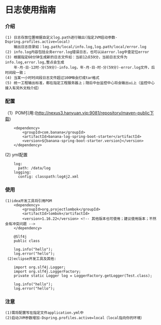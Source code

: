 
# 日志使用指南

### 介绍
    (1) 日志存放位置根据自定义log.path进行输出(指定JVM启动参数-Dspring.profiles.active=local)
        输出日志目录如：log.path/local/info.log,log.path/local/error.log
    (2) info.log内容包括业务error.log错误日志，也可以从error.log中查定位error
    (3) 根据指定60分钟生成新的日志文件如：当前12点59分，当前日志文件为info.log,error.log,整点会生成
        年-月-日-12时-分(59分)-info.log，年-月-日-时-分(59分)-error.log文件，后时间段一致；
    (4) 当某一小时时间段日志文件超过100MB会打成tar格式
    (5) 统一工程输出标准，都在指定工程服务器上；随后中台监控中心将会输出ui上（监控中心接入有另外文档介绍）  

### 配置    
（1）POM引用:(http://nexus3.hanyuan.vip:9081/repository/maven-public下载)

        <dependency>
            <groupId>com.banana</groupId>
            <artifactId>banana-log-spring-boot-starter</artifactId>
            <version>${banana-spring-boot-starter.version}</version>
        </dependency>
    
 (2) yml配置
        
        log:
          path: /data/log
        logging:
          config: classpath:log4j2.xml

### 使用
    (1)idea开发工具将引用POM
        <dependency>
            <groupId>org.projectlombok</groupId>
            <artifactId>lombok</artifactId>
            <version>1.16.22</version> <!-- 其他版本也可使用；建议使用版本；不然会有冲突问题 -->
        </dependency>
        
        @Slf4j
        public class
        
        log.info("hello");
        log.error("hello");
     (2)eclipse开发工具及其他:
     
        import org.slf4j.Logger;
        import org.slf4j.LoggerFactory;
        private static Logger log = LoggerFactory.getLogger(Test.class);   
      
        log.info("hello");
        log.error("hello");
        
### 注意
    (1)需将配置写在指定文件application.yml中
    (2)启动JVM参数增加-Dspring.profiles.active=local（local指向你的环境）